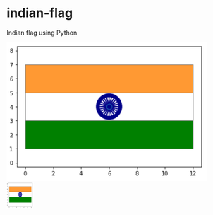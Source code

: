 # indian-flag
Indian flag using Python

<img src="https://github.com/kktripathi/indian-flag/blob/main/flag-image.PNG" alt="Tiranga" title="Tiranga">

<img src="http://github.com/kktripathi/indian-flag/blob/main/flag-image.png" height="60" width="60" >

